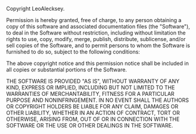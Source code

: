 Copyright LeoAlecksey.

Permission is hereby granted, free of charge, to any person 
obtaining a copy of this software and associated documentation files (the "Software"), 
to deal in the Software without restriction, including without limitation the rights to use,
 copy, modify, merge, publish, distribute, sublicense, and/or sell copies of the Software, 
and to permit persons to whom the Software is furnished to do so, subject to the following conditions:

The above copyright notice and this permission notice shall be included in all 
copies or substantial portions of the Software.

THE SOFTWARE IS PROVIDED "AS IS", WITHOUT WARRANTY OF ANY KIND, EXPRESS OR IMPLIED, 
INCLUDING BUT NOT LIMITED TO THE WARRANTIES OF MERCHANTABILITY, FITNESS FOR A PARTICULAR 
PURPOSE AND NONINFRINGEMENT. IN NO EVENT SHALL THE AUTHORS OR COPYRIGHT HOLDERS BE LIABLE
FOR ANY CLAIM, DAMAGES OR OTHER LIABILITY, WHETHER IN AN ACTION OF CONTRACT, TORT OR OTHERWISE, 
ARISING FROM, OUT OF OR IN CONNECTION WITH THE SOFTWARE OR THE USE OR OTHER DEALINGS IN THE SOFTWARE.